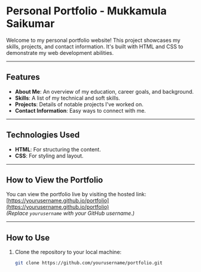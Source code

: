 # Personal Portfolio - Mukkamula Saikumar

Welcome to my personal portfolio website! This project showcases my skills, projects, and contact information. It's built with HTML and CSS to demonstrate my web development abilities.

---

## Features
- **About Me**: An overview of my education, career goals, and background.
- **Skills**: A list of my technical and soft skills.
- **Projects**: Details of notable projects I've worked on.
- **Contact Information**: Easy ways to connect with me.

---

## Technologies Used
- **HTML**: For structuring the content.
- **CSS**: For styling and layout.

---

## How to View the Portfolio
You can view the portfolio live by visiting the hosted link:
[https://yourusername.github.io/portfolio](https://yourusername.github.io/portfolio)  
*(Replace `yourusername` with your GitHub username.)*

---

## How to Use
1. Clone the repository to your local machine:
   ```bash
   git clone https://github.com/yourusername/portfolio.git
